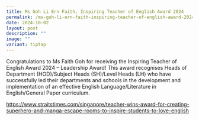 ```yaml
---
title: Ms Goh Li Ern Faith, Inspiring Teacher of English Award 2024
permalink: /ms-goh-li-ern-faith-inspiring-teacher-of-english-award-2024/
date: 2024-10-02
layout: post
description: ""
image: ""
variant: tiptap
---
```

<p>Congratulations to Ms Faith Goh for receiving the Inspiring Teacher of
English Award 2024 – Leadership Award! This award recognises Heads of Department
(HOD)/Subject Heads (SH)/Level Heads (LH) who have successfully led their
departments and schools in the development and implementation of an effective
English Language/Literature in English/General Paper curriculum.</p>
<p><a href="https://www.straitstimes.com/singapore/teacher-wins-award-for-creating-superhero-and-manga-escape-rooms-to-inspire-students-to-love-english" rel="noopener noreferrer nofollow" target="_blank">https://www.straitstimes.com/singapore/teacher-wins-award-for-creating-superhero-and-manga-escape-rooms-to-inspire-students-to-love-english</a>
</p>
